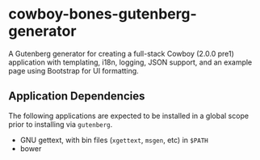 cowboy-bones-gutenberg-generator
================================

A Gutenberg generator for creating a full-stack Cowboy (2.0.0 pre1) application
with templating, i18n, logging, JSON support, and an example page using Bootstrap
for UI formatting.

Application Dependencies
------------------------
The following applications are expected to be installed in a global scope prior
to installing via ``gutenberg``.

- GNU gettext, with bin files (``xgettext``, ``msgen``, etc) in ``$PATH``
- bower
